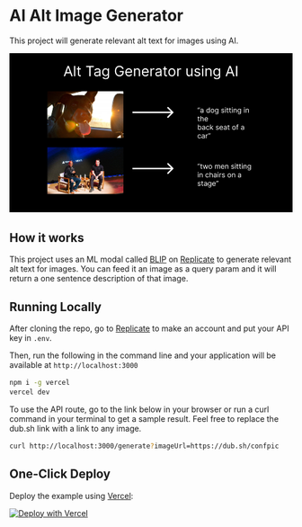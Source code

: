 # AI Alt Image Generator

This project will generate relevant alt text for images using AI.

![Alt Image Generator](public/ogimage2.png)

## How it works

This project uses an ML modal called [BLIP](https://github.com/salesforce/BLIP) on [Replicate](https://replicate.com/) to generate relevant alt text for images. You can feed it an image as a query param and it will return a one sentence description of that image.

## Running Locally

After cloning the repo, go to [Replicate](https://replicate.com/) to make an account and put your API key in `.env`.

Then, run the following in the command line and your application will be available at `http://localhost:3000`

```bash
npm i -g vercel
vercel dev
```

To use the API route, go to the link below in your browser or run a curl command in your terminal to get a sample result. Feel free to replace the dub.sh link with a link to any image.

```bash
curl http://localhost:3000/generate?imageUrl=https://dub.sh/confpic
```

## One-Click Deploy

Deploy the example using [Vercel](https://vercel.com?utm_source=github&utm_medium=readme&utm_campaign=vercel-examples):

[![Deploy with Vercel](https://vercel.com/button)](https://vercel.com/new/clone?repository-url=https%3A%2F%2Fgithub.com%2Fvercel%2Fexamples%2Ftree%2Fmain%2Fpython%2FgenerateAltTags)
